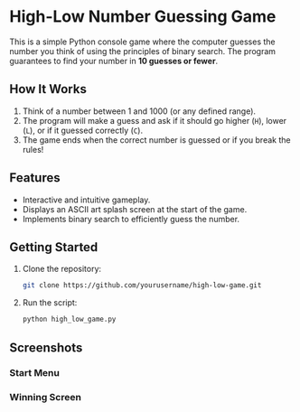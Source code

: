 # High-Low Number Guessing Game

This is a simple Python console game where the computer guesses the number you think of using the principles of binary search. The program guarantees to find your number in **10 guesses or fewer**. 

## How It Works
1. Think of a number between 1 and 1000 (or any defined range).
2. The program will make a guess and ask if it should go higher (`H`), lower (`L`), or if it guessed correctly (`C`).
3. The game ends when the correct number is guessed or if you break the rules!

## Features
- Interactive and intuitive gameplay.
- Displays an ASCII art splash screen at the start of the game.
- Implements binary search to efficiently guess the number.

## Getting Started
1. Clone the repository:
   ```bash
   git clone https://github.com/yourusername/high-low-game.git
2. Run the script:
   ```bash
   python high_low_game.py

## Screenshots
### Start Menu

### Winning Screen
